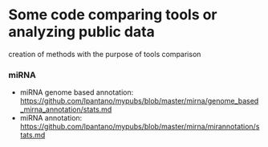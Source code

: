 # Some code comparing tools or analyzing public data
creation of methods with the purpose of tools comparison

### miRNA

* miRNA genome based annotation: https://github.com/lpantano/mypubs/blob/master/mirna/genome_based_mirna_annotation/stats.md
* miRNA annotation: https://github.com/lpantano/mypubs/blob/master/mirna/mirannotation/stats.md
